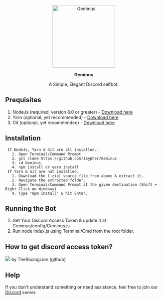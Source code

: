 <div align="center">
  <br />
  <p>
    <a href="https://github.com/iSypher/Geminus"><img src="https://i.imgur.com/ECg6dj7.png" height="200" alt="Geminus" /></a>
  </p>
  
   **Geminus**
  
  A Simple, Elegant Discord selfbot.
</div>

## Prequisites 
1. NodeJs (required, version 8.0 or greater) - <a href="https://nodejs.org/en/download/"> Download here</a>
2. Yarn   (optional, yet recommended)        - <a href="https://yarnpkg.com/en/"> Download here </a>
3. Git    (optional, yet recommended)        - <a href="https://git-scm.com/"> Download here </a>
 
## Installation

``` 
 If NodeJs, Yarn & Git are all installed..
   1. Open Terminal/Command Prompt
   2. git clone https://github.com/iSypher/Geminus
   3. cd Geminus
   4. npm install or yarn install
 If Yarn & Git are not installed.
   1. Download the (.zip) source file from above & extract it.
   2. Navigate the extracted folder.
   3. Open Terminal/Command Prompt at the given destination (Shift + Right Click on Windows)
   4. Type "npm install" & hit Enter.
```

## Running the Bot

1. Get Your Discord Access Token & update it at Geminus/config/Geminus.js
2. Run node index.js using Terminal/Cmd from the root folder.

## How to get discord access token?
<image src="https://camo.githubusercontent.com/d3d4ad5526143204a98db268d79eadadf0d03a87/687474703a2f2f692e696d6775722e636f6d2f5569416d4f714d2e706e67"/>
by TheRacingLion (github) 

## Help
If you don't understand something or need assistance, feel free to join our [Discord](https://discord.gg/4f6TFHQ) server.
